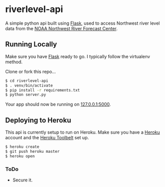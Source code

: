 # riverlevel-api

A simple python api built using [Flask](http://flask.pocoo.org/), used to access Northwest river level
data from the [NOAA Northwest River Forecast Center](http://www.nwrfc.noaa.gov).


## Running Locally

Make sure you have [Flask](http://nodejs.org/) ready to go.  I typically follow the virtualenv method.

Clone or fork this repo...

```sh
$ cd riverlevel-api
$ . venv/bin/activate
$ pip install -r requirements.txt
$ python server.py
```

Your app should now be running on [127.0.0.1:5000](http://127.0.0.1:5000/).

## Deploying to Heroku

This api is currently setup to run on Heroku.  Make sure you have a [Heroku](https://www.heroku.com/) account
and the [Heroku Toolbelt](https://toolbelt.heroku.com/) set up.

```sh
$ heroku create
$ git push heroku master
$ heroku open
```

### ToDo
- Secure it.
